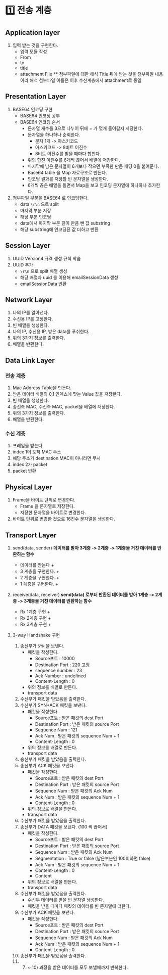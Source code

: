 # 1️⃣ 전송 계층

## Application layer
1. 입력 받는 것을 구현한다.
    - 입력 모듈 작성
    - From
    - to
    - title
    - attachment File
** 첨부파일에 대한 해석
Title 뒤에 받는 것을 첨부파일 내용이라 해석
첨부파일 이름은 이후 수신계층에서 attachment로 통일

## Presentation Layer
1. BASE64 인코딩 구현
    - BASE64 인코딩 공부
    - BASE64 인코딩 순서
        - 문자열 개수를 3으로 나누어 뒤에 = 가 몇개 들어갈지 저장한다.
        - 문자열을 하나하나 순회한다.
            - 문자 1개 -> 아스키코드
            - 아스키코드 -> 8비트 이진수
            - 8비트 이진수를 받을 때마다 합친다.
        - 위의 합친 이진수를 6개씩 끊어서 배열에 저장한다.
        - 마지막에 남은 문자열이 6개보다 작으면 부족한 만큼 패딩 0을 붙여준다.
        - Base64 table 을 Map 자료구조로 만든다.
        - 인코딩 결과를 저장할 빈 문자열을 생성한다.
        - 6개씩 끊은 배열을 돌면서 Map을 보고 인코딩 문자열에 하나하나 추가한다.
2. 첨부파일 부분을 BASE64 로 인코딩한다.
    - data `\r\n` 으로 split
    - 마지막 부분 저장
    - 해당 부분 인코딩
    - data에서 마지막 부분 길이 만큼 뺀 값 substring
    - 해당 substring에 인코딩된 값 더하고 반환

## Session Layer
1. UUID Version4 규격 생성 규칙 학습
2. UUID 추가
    - `\r\n` 으로 spilt 배열 생성
    - 해당 배열과 uuid 를 이용해 emailSessionData 생성
    - emailSessionData 반환

## Network Layer
1. 나의 IP를 알아낸다.
2. 수신용 IP를 고정한다.
3. 빈 배열을 생성한다.
4. 나의 IP, 수신용 IP, 받은 data를 푸쉬한다.
5. 위의 3가지 정보를 출력한다.
6. 배열을 반환한다.

## Data Link Layer
### 전송 계층
1. Mac Address Table을 만든다.
2. 받은 데이터 배열의 0,1 인덱스에 맞는 Value 값을 저장한다.
3. 빈 배열을 생성한다.
4. 송신측 MAC, 수신측 MAC, packet을 배열에 저장한다.
5. 위의 3가지 정보를 출력한다.
6. 배열을 반환한다.

### 수신 계층
1. 프레임을 받는다.
2. index 1이 도착 MAC 주소
3. 해당 주소가 destination MAC이 아니라면 무시
4. index 2가 packet
5. packet 반환

## Physical Layer
1. Frame을 바이트 단위로 변경한다.
    - Frame 을 문자열로 저장한다.
    - 저장한 문자열을 바이트로 변경한다.
2. 바이트 단위로 변경한 것으로 16진수 문자열을 생성한다.
       
## Transport Layer
1. send(data, sender)
    **데이터를 받아 3계층 -> 2계층 -> 1계층을 거친 데이터를 반환하는 함수**
    - 데이터를 받는다 +
    - 3 계층을 구현한다. +
    - 2 계층을 구현한다. +
    - 1 계층을 구현한다. +

2. receive(data, receiver)
    **send(data) 로부터 반환된 데이터를 받아 1계층 -> 2계층 -> 3계층을 거친 데이터를 반환하는 함수**
    - Rx 1계층 구현 +
    - Rx 2계층 구현 +
    - Rx 3계층 구현 +

3. 3-way Handshake 구현
    1) 송신부가 `SYN` 을 보낸다.
        - 패킷을 작성한다.
            - Source포트 : 10000
            - Destination Port : 220 고정
            - sequence number : 23
            - Ack Number : undefined
            - Content-Length : 0
        - 위의 정보를 배열로 만든다.
        - transport data
    2) 수신부가 패킷을 받았음을 출력한다.
    3) 수신부가 SYN+ACK 패킷을 보낸다.
        - 패킷을 작성한다. 
            - Source포트 : 받은 패킷의 dest Port
            - Destination Port : 받은 패킷의 source Port
            - Sequence Num : 121
            - Ack Num : 받은 패킷의 sequence Num + 1
            - Content-Length : 0
        - 위의 정보를 배열로 만든다.
        - transport data
    4) 송신부가 패킷을 받았음을 출력한다.
    5) 송신부가 ACK 패킷을 보낸다.
        - 패킷을 작성한다.
            - Source포트 : 받은 패킷의 dest Port
            - Destination Port : 받은 패킷의 source Port
            - Sequence Num : 받은 패킷의 Ack Num
            - Ack Num : 받은 패킷의 sequence Num + 1
            - Content-Length : 0
        - 위의 정보로 배열을 만든다.
        - transport data
    6) 수신부가 패킷을 받았음을 출력한다.
    7) 송신부가 DATA 패킷을 보낸다. (100 씩 끊어서) 
        - 패킷을 작성한다.
            - Source포트 : 받은 패킷의 dest Port
            - Destination Port : 받은 패킷의 source Port
            - Sequence Num : 받은 패킷의 Ack Num
            - Segmentation : True or false (남은부분인 100이하면 false)
            - Ack Num : 받은 패킷의 sequence Num + 1
            - Content-Length : 0
            - Content
        - 위의 정보로 배열을 만든다.
        - transport data
    8) 수신부가 패킷을 받았음을 출력한다.
        - 수신부 데이터를 받을 빈 문자열 생성한다.
        - 패킷을 받을 때마다 패킷의 데이터를 빈 문자열에 더한다.
    9) 수신부가 ACK 패킷을 보낸다.
        - 패킷을 작성한다.
            - Source포트 : 받은 패킷의 dest Port
            - Destination Port : 받은 패킷의 source Port
            - Sequence Num : 받은 패킷의 Ack Num
            - Ack Num : 받은 패킷의 sequence Num + 1
            - Content-Length : 0
    10) 송신부가 패킷을 받았음을 출력한다.
    11) 7) ~ 10) 과정을 받은 데이터를 모두 보낼때까지 반복한다.